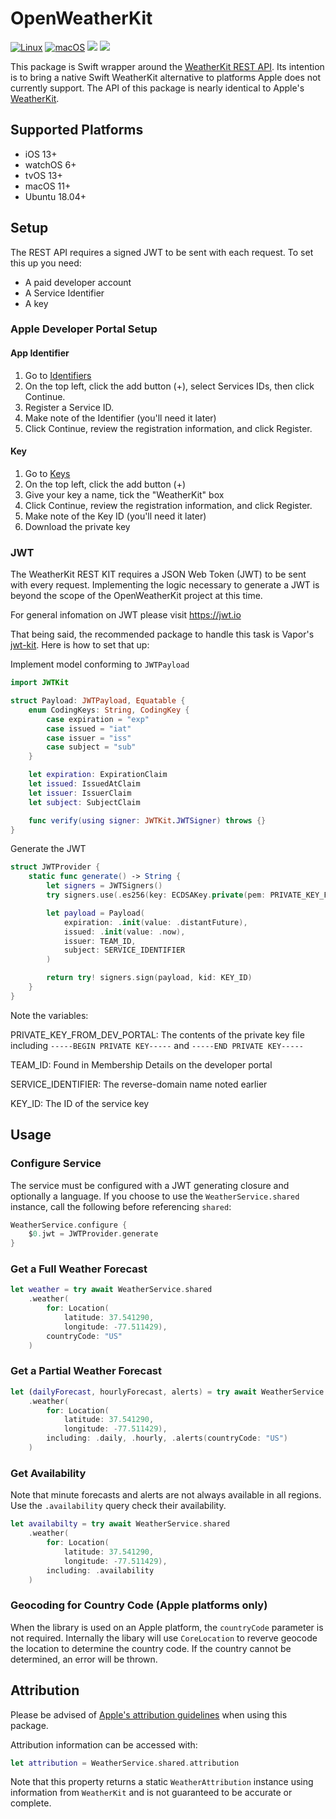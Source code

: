 # OpenWeatherKit

[![Linux](https://github.com/jagreenwood/OpenWeatherKit/workflows/swift-ubuntu/badge.svg)](https://github.com/jagreenwood/OpenWeatherKit/actions?query=workflow%3Aswift-linux)
[![macOS](https://github.com/jagreenwood/OpenWeatherKit/workflows/swift-macos/badge.svg)](https://github.com/jagreenwood/OpenWeatherKit/actions?query=workflow%3Aswift-macos)
[![](https://img.shields.io/endpoint?url=https%3A%2F%2Fswiftpackageindex.com%2Fapi%2Fpackages%2Fjagreenwood%2FOpenWeatherKit%2Fbadge%3Ftype%3Dswift-versions)](https://swiftpackageindex.com/jagreenwood/OpenWeatherKit)
[![](https://img.shields.io/endpoint?url=https%3A%2F%2Fswiftpackageindex.com%2Fapi%2Fpackages%2Fjagreenwood%2FOpenWeatherKit%2Fbadge%3Ftype%3Dplatforms)](https://swiftpackageindex.com/jagreenwood/OpenWeatherKit)

This package is Swift wrapper around the [WeatherKit REST API](https://developer.apple.com/documentation/weatherkitrestapi).
Its intention is to bring a native Swift WeatherKit alternative to platforms Apple does not currently support. The API of this package 
is nearly identical to Apple's [WeatherKit](https://developer.apple.com/documentation/weatherkit). 

## Supported Platforms
- iOS 13+
- watchOS 6+
- tvOS 13+
- macOS 11+
- Ubuntu 18.04+

## Setup

The REST API requires a signed JWT to be sent with each request. To set this up you need:

- A paid developer account
- A Service Identifier
- A key

### Apple Developer Portal Setup

#### App Identifier

1. Go to [Identifiers](https://developer.apple.com/account/resources/identifiers/list)
2. On the top left, click the add button (+), select Services IDs, then click Continue.
3. Register a Service ID.
4. Make note of the Identifier (you'll need it later)
5. Click Continue, review the registration information, and click Register.

#### Key

1. Go to [Keys](https://developer.apple.com/account/resources/authkeys/list)
2. On the top left, click the add button (+)
3. Give your key a name, tick the "WeatherKit" box
4. Click Continue, review the registration information, and click Register.
5. Make note of the Key ID (you'll need it later)
6. Download the private key


### JWT

The WeatherKit REST KIT requires a JSON Web Token (JWT) to be sent with every request. Implementing the 
logic necessary to generate a JWT is beyond the scope of the OpenWeatherKit project at this time.
 
For general infomation on JWT please visit https://jwt.io

That being said, the recommended package to handle this task is Vapor's [jwt-kit](https://github.com/vapor/jwt-kit). Here is how to set that up:

Implement model conforming to `JWTPayload`

```swift
import JWTKit

struct Payload: JWTPayload, Equatable {
    enum CodingKeys: String, CodingKey {
        case expiration = "exp"
        case issued = "iat"
        case issuer = "iss"
        case subject = "sub"
    }

    let expiration: ExpirationClaim
    let issued: IssuedAtClaim
    let issuer: IssuerClaim
    let subject: SubjectClaim

    func verify(using signer: JWTKit.JWTSigner) throws {}
}
```

Generate the JWT

```swift
struct JWTProvider {
    static func generate() -> String {
        let signers = JWTSigners()
        try signers.use(.es256(key: ECDSAKey.private(pem: PRIVATE_KEY_FROM_DEV_PORTAL))

        let payload = Payload(
            expiration: .init(value: .distantFuture),
            issued: .init(value: .now),
            issuer: TEAM_ID,
            subject: SERVICE_IDENTIFIER
        )

        return try! signers.sign(payload, kid: KEY_ID)
    }
}
```

Note the variables:

PRIVATE_KEY_FROM_DEV_PORTAL: The contents of the private key file including `-----BEGIN PRIVATE KEY-----` and `-----END PRIVATE KEY-----`

TEAM_ID: Found in Membership Details on the developer portal

SERVICE_IDENTIFIER: The reverse-domain name noted earlier

KEY_ID: The ID of the service key

## Usage

### Configure Service

The service must be configured with a JWT generating closure and optionally a language.
If you choose to use the `WeatherService.shared` instance, call the following before referencing `shared`:

```swift
WeatherService.configure {
    $0.jwt = JWTProvider.generate
}
```

### Get a Full Weather Forecast 

```swift
let weather = try await WeatherService.shared
    .weather(
        for: Location(
            latitude: 37.541290,
            longitude: -77.511429),
        countryCode: "US"
    )
```

### Get a Partial Weather Forecast

```swift
let (dailyForecast, hourlyForecast, alerts) = try await WeatherService.shared
    .weather(
        for: Location(
            latitude: 37.541290,
            longitude: -77.511429),
        including: .daily, .hourly, .alerts(countryCode: "US")
    )
```

### Get Availability

Note that minute forecasts and alerts are not always available in all regions. Use the `.availability` query
check their availability.

```swift
let availabilty = try await WeatherService.shared
    .weather(
        for: Location(
            latitude: 37.541290,
            longitude: -77.511429),
        including: .availability
    )
```

### Geocoding for Country Code (Apple platforms only)

When the library is used on an Apple platform, the `countryCode` parameter is not required. Internally the libary will use `CoreLocation` to reverve geocode the location to determine the country code. If the country cannot be determined, an error will be thrown.

## Attribution

Please be advised of [Apple's attribution guidelines](https://developer.apple.com/weatherkit/get-started/#attribution-requirements) when using this package.

Attribution information can be accessed with:

```swift
let attribution = WeatherService.shared.attribution
```

Note that this property returns a static `WeatherAttribution` instance using information from `WeatherKit` and is not guaranteed to be accurate or complete.
